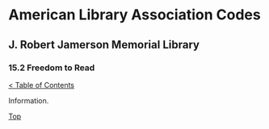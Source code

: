 [0]: ../README.md
[15.2]: freedom-to-read.md

# American Library Association Codes
## J. Robert Jamerson Memorial Library
### 15.2 Freedom to Read
[< Table of Contents][0]

Information.

[Top][15.2]
